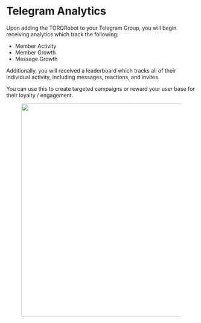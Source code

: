 # Telegram Analytics

Upon adding the TORQRobot to your Telegram Group, you will begin receiving analytics which track the following:

* Member Activity
* Member Growth
* Message Growth



Additionally, you will received a leaderboard which tracks all of their individual activity, including messages, reactions, and invites.&#x20;

You can use this to create targeted campaigns or reward your user base for their loyalty / engagement.&#x20;

<figure><img src="../.gitbook/assets/Screenshot 2025-03-23 at 3.18.17 PM.png" alt="" width="563"><figcaption></figcaption></figure>

